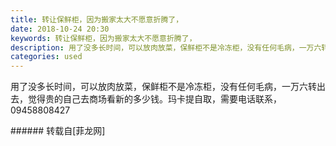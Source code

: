 ```yaml
---
title: 转让保鲜柜，因为搬家太大不愿意折腾了，
date: 2018-10-24 20:30
keywords: 转让保鲜柜，因为搬家太大不愿意折腾了，
description: 用了没多长时间，可以放肉放菜，保鲜柜不是冷冻柜，没有任何毛病，一万六转出去，觉得贵的自己去商场看新的多少钱。玛卡提自取，需要电话联系，09458808427
categories: used
---
```

<td class="t_f" id="postmessage_2157943">

用了没多长时间，可以放肉放菜，保鲜柜不是冷冻柜，没有任何毛病，一万六转出去，觉得贵的自己去商场看新的多少钱。玛卡提自取，需要电话联系，09458808427<br/>
</td>
###### 转载自[菲龙网]